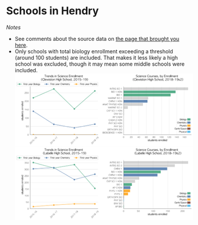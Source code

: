 # Schools in Hendry  
*Notes*
- See comments about the source data on [the page that brought you here](https://adamlamee.github.io/FL-K12-analyses/plots/District_pages/Hendry.html).  
- Only schools with total biology enrollment exceeding a threshold (around 100 students) are included. That makes it less likely a high school was excluded, though it may mean some middle schools were included.  
![](../School_plots/HENDRY/CLEWISTON.png)
![](../School_plots/HENDRY/LABELLE.png)
